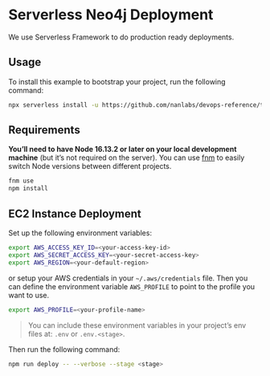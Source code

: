 # Serverless Neo4j Deployment

We use Serverless Framework to do production ready deployments.

## Usage

To install this example to bootstrap your project, run the following command:

```sh
npx serverless install -u https://github.com/nanlabs/devops-reference/tree/main/examples/serverless/serverless-neo4j-ec2 -n my-project
```

## Requirements

**You’ll need to have Node 16.13.2 or later on your local development machine** (but it’s not required on the server). You can use [fnm](https://github.com/Schniz/fnm) to easily switch Node versions between different projects.

```sh
fnm use
npm install
```

## EC2 Instance Deployment

Set up the following environment variables:

```sh
export AWS_ACCESS_KEY_ID=<your-access-key-id>
export AWS_SECRET_ACCESS_KEY=<your-secret-access-key>
export AWS_REGION=<your-default-region>
```

or setup your AWS credentials in your `~/.aws/credentials` file. Then you can
define the environment variable `AWS_PROFILE` to point to the profile you want to use.

```sh
export AWS_PROFILE=<your-profile-name>
```

> You can include these environment variables in your project’s env files at: `.env` or `.env.<stage>`.

Then run the following command:

```sh
npm run deploy -- --verbose --stage <stage>
```
